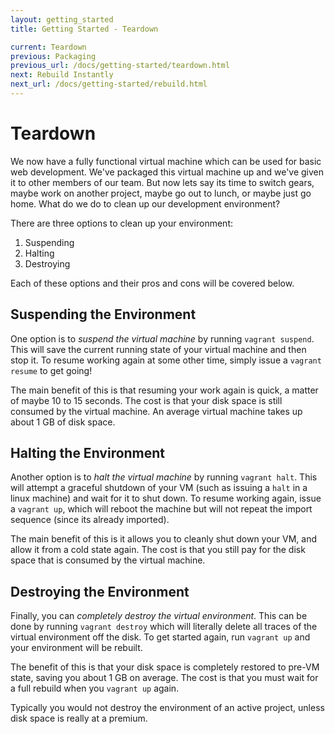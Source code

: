```yaml
---
layout: getting_started
title: Getting Started - Teardown

current: Teardown
previous: Packaging
previous_url: /docs/getting-started/teardown.html
next: Rebuild Instantly
next_url: /docs/getting-started/rebuild.html
---
```

# Teardown

We now have a fully functional virtual machine which can be used
for basic web development. We've packaged this virtual machine up
and we've given it to other members of our team. But now lets say its time to
switch gears, maybe work on another project, maybe go out to lunch,
or maybe just go home. What do we do to clean up our development
environment?

There are three options to clean up your environment:

1. Suspending
1. Halting
1. Destroying

Each of these options and their pros and cons will be covered below.

## Suspending the Environment

One option is to _suspend the virtual machine_ by running `vagrant suspend`.
This will save the current running state of your virtual machine and then
stop it. To resume working again at some other time, simply issue a `vagrant resume`
to get going!

The main benefit of this is that resuming your work again is quick, a matter
of maybe 10 to 15 seconds. The cost is that your disk space is still consumed
by the virtual machine. An average virtual machine takes up about 1 GB of disk
space.

## Halting the Environment

Another option is to _halt the virtual machine_ by running `vagrant halt`.
This will attempt a graceful shutdown of your VM (such as issuing a `halt`
in a linux machine) and wait for it to shut down. To resume working again,
issue a `vagrant up`, which will reboot the machine but will not repeat
the import sequence (since its already imported).

The main benefit of this is it allows you to cleanly shut down your VM,
and allow it from a cold state again. The cost is that you still pay
for the disk space that is consumed by the virtual machine.

## Destroying the Environment

Finally, you can _completely destroy the virtual environment_. This can be
done by running `vagrant destroy` which will literally delete all traces of the
virtual environment off the disk. To get started again, run `vagrant up` and
your environment will be rebuilt.

The benefit of this is that your disk space is completely restored to
pre-VM state, saving you about 1 GB on average. The cost is that you must
wait for a full rebuild when you `vagrant up` again.

Typically you would not destroy the environment of an active project, unless 
disk space is really at a premium. 
